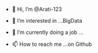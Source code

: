 - 👋 Hi, I’m @Arati-123
- 👀 I’m interested in ...BigData
- 🌱 I’m currently doing a job ...

- 📫 How to reach me ...on Github

<!---
Arati-123/Arati-123 is a ✨ special ✨ repository because its `README.md` (this file) appears on your GitHub profile.
You can click the Preview link to take a look at your changes.
--->
